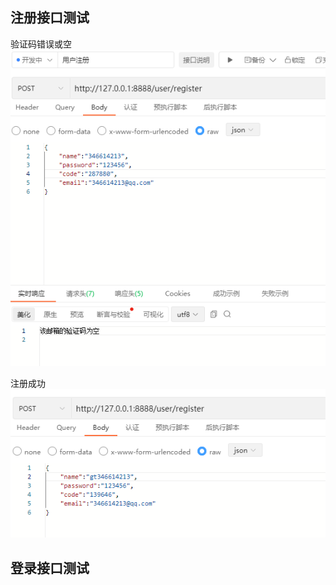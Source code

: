 ## __注册接口测试__
验证码错误或空
![验证码错误或空](./用户注册/用户注册接口测试_验证码错误或空%20.png)

注册成功
![注册成功](./用户注册/用户注册接口测试_成功.png)
## __登录接口测试__


